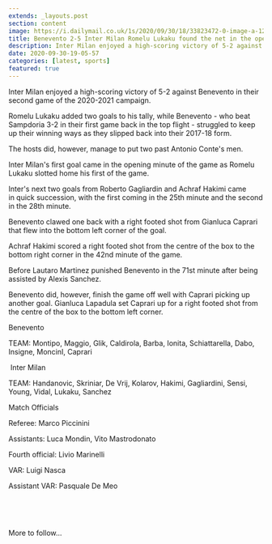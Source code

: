 ```yaml
---
extends: _layouts.post
section: content
image: https://i.dailymail.co.uk/1s/2020/09/30/18/33823472-0-image-a-12_1601488415322.jpg 
title: Benevento 2-5 Inter Milan Romelu Lukaku found the net in the opening minute of the game 
description: Inter Milan enjoyed a high-scoring victory of 5-2 against Benevento in their second game of the 2020-2021 campaign. While Romelu Lukaku managed to bag himself two goals. 
date: 2020-09-30-19-05-57 
categories: [latest, sports] 
featured: true 
--- 
```

Inter Milan enjoyed a high-scoring victory of 5-2 against Benevento in their second game of the 2020-2021 campaign. 

Romelu Lukaku added two goals to his tally, while Benevento - who beat Sampdoria 3-2 in their first game back in the top flight - struggled to keep up their winning ways as they slipped back into their 2017-18 form.  

The hosts did, however, manage to put two past Antonio Conte's men.  







Inter Milan's first goal came in the opening minute of the game as Romelu Lukaku slotted home his first of the game.

Inter's next two goals from Roberto Gagliardin and Achraf Hakimi came in quick succession, with the first coming in the 25th minute and the second in the 28th minute. 

Benevento clawed one back with a right footed shot from Gianluca Caprari that flew into the bottom left corner of the goal.  

Achraf Hakimi scored a right footed shot from the centre of the box to the bottom right corner in the 42nd minute of the game.  

Before Lautaro Martinez punished Benevento in the 71st minute after being assisted by Alexis Sanchez. 

Benevento did, however, finish the game off well with Caprari picking up another goal. Gianluca Lapadula set Caprari up for a right footed shot from the centre of the box to the bottom left corner. 

Benevento

TEAM: Montipo, Maggio, Glik, Caldirola, Barba, Ionita, Schiattarella, Dabo, Insigne, MoncinI, Caprari

 Inter Milan

TEAM: Handanovic, Skriniar, De Vrij, Kolarov, Hakimi, Gagliardini, Sensi, Young, Vidal, Lukaku, Sanchez

Match Officials

Referee: Marco Piccinini

Assistants: Luca Mondin, Vito Mastrodonato

Fourth official: Livio Marinelli

VAR: Luigi Nasca

Assistant VAR: Pasquale De Meo

 

 

More to follow... 

